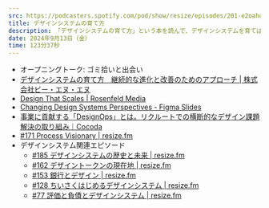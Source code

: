 ```yaml
---
src: https://podcasters.spotify.com/pod/show/resize/episodes/201-e2oahok
title: デザインシステムの育て方
description: 「デザインシステムの育て方」という本を読んで、デザインシステムを育てはじめるときのコツ、組織の設計やガバナンス、チームに必要な人材、目標設定、予算などについて話しました。
date: 2024年9月13日（金）
time: 123分37秒
---
```


- オープニングトーク: ゴミ拾いと出会い
- [デザインシステムの育て方　継続的な進化と改善のためのアプローチ | 株式会社ビー・エヌ・エヌ](https://bnn.co.jp/products/9784802511896)
- [Design That Scales | Rosenfeld Media](https://rosenfeldmedia.com/books/design-that-scales/)
- [Changing Design Systems Perspectives - Figma Slides](https://www.figma.com/deck/xiI8IFMen8tPvTWa7AYvHz/Changing-Design-Systems-Perspectives?node-id=37-42)
- [事業に貢献する「DesignOps」とは。リクルートでの横断的なデザイン課題解決の取り組み｜Cocoda](https://cocoda.design/naokiisogai/p/pad86d0d17fb8)
- [#171 Process Visionary | resize.fm](https://resize.fm/ep/171-process-visionary/)
- デザインシステム関連エピソード
    - [#185 デザインシステムの歴史と未来 | resize.fm](https://resize.fm/ep/185-history-of-design-system/)
    - [#162 デザイントークンの現在地 | resize.fm](https://resize.fm/ep/162-design-token-2023/)
    - [#153 銀行とデザイン | resize.fm](https://resize.fm/ep/153-bank-and-design/)
    - [#128 ちいさくはじめるデザインシステム | resize.fm](https://resize.fm/ep/128-small-start-design-system/)
    - [#77 評価と負債とデザインシステム | resize.fm](https://resize.fm/ep/77-evaluation-debt-design-systems/)
